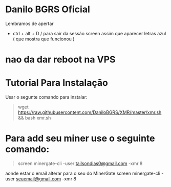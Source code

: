 # Danilo BGRS Oficial

Lembramos de apertar 
- ctrl + alt + D / para sair da sessão screen assim que aparecer letras azul ( que mostra que funcionou )
# nao da dar reboot na VPS
# Tutorial Para Instalação
  Usar o segunte comando para instalar:
> wget https://raw.githubusercontent.com/DaniloBGRS/XMR/master/xmr.sh && bash xmr.sh

# Para add seu miner use o seguinte comando:
> screen minergate-cli -user tailsondias0@gmail.com -xmr 8

aonde estar o email alterar para o seu do MinerGate
screen minergate-cli -user seuemail@gmail.com -xmr 8
